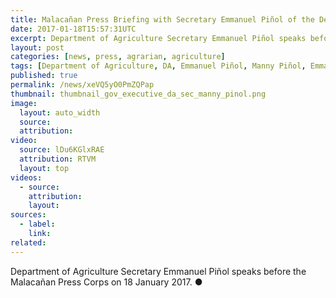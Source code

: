 ```yaml
---
title: Malacañan Press Briefing with Secretary Emmanuel Piñol of the Department of Agriculture
date: 2017-01-18T15:57:31UTC
excerpt: Department of Agriculture Secretary Emmanuel Piñol speaks before the Malacañan Press Corps on 18 January 2017.
layout: post
categories: [news, press, agrarian, agriculture]
tags: [Department of Agriculture, DA, Emmanuel Piñol, Manny Piñol, Emmanuel Pinol, Manny Pinol]
published: true
permalink: /news/xeVQ5yO0PmZQPap
thumbnail: thumbnail_gov_executive_da_sec_manny_pinol.png
image:
  layout: auto_width
  source: 
  attribution: 
video:
  source: lDu6KGlxRAE
  attribution: RTVM
  layout: top
videos:
  - source: 
    attribution: 
    layout: 
sources:
  - label:
    link:
related:
---
```


Department of Agriculture Secretary Emmanuel Piñol speaks before the Malacañan Press Corps on 18 January 2017.
&#x25cf;
